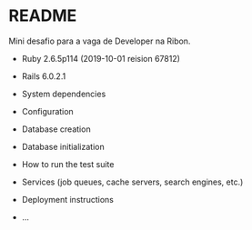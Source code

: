 # README

Mini desafio para a vaga de Developer na Ribon.

* Ruby 2.6.5p114 (2019-10-01 reision 67812)

* Rails 6.0.2.1

* System dependencies

* Configuration

* Database creation

* Database initialization

* How to run the test suite

* Services (job queues, cache servers, search engines, etc.)

* Deployment instructions

* ...
